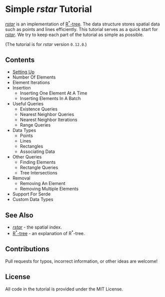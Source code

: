 # Simple *rstar* Tutorial

[*rstar*](https://github.com/georust/rstar) is an implementation of [R<sup>*</sup>-tree](https://en.wikipedia.org/wiki/R*-tree).
The data structure stores spatial data such as points and lines efficiently.
This tutorial serves as a quick start for [*rstar*](https://github.com/georust/rstar).
We try to keep each part of the tutorial as simple as possible.

(The tutorial is for *rstar* version `0.12.0`.)

## Contents

* [Setting Up](./tutorial/setting_up.md)
* Number Of Elements
* Element Iterations
* Insertion
  * Inserting One Element At A Time
  * Inserting Elements In A Batch
* Useful Queries
  * Existence Queries
  * Nearest Neighbor Queries
  * Nearest Neighbor Iterations
  * Range Queries
* Data Types
  * Points
  * Lines
  * Rectangles
  * Associating Data
* Other Queries
  * Finding Elements
  * Rectangle Queries
  * Tree Intersections
* Removal
  * Removing An Element
  * Removing Multiple Elements
* Support For Serde
* Custom Data Types

## See Also

* [*rstar*](https://github.com/georust/rstar) - the spatial index.
* [R<sup>*</sup>-tree](https://en.wikipedia.org/wiki/R*-tree) - an explanation of R<sup>*</sup>-tree.

## Contributions

Pull requests for typos, incorrect information, or other ideas are welcome!

## License

All code in the tutorial is provided under the MIT License.
